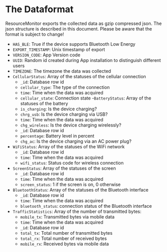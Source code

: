 The Dataformat
==============

ResourceMonitor exports the collected data as gzip compressed json. The json
structure is described in this document. Please be aware that the format is
subject to change!

- `HAS_BLE`: True if the device supports Bluetooth Low Energy
- `EXPORT_TIMESTAMP`: Unix timestamp of export
- `VERSION_CODE`: App Version code
- `UUID`: Random id created during App installation to distinguish different
  users
- `TIMEZONE`: The timezone the data was collected
- `CellularStatus`: Array of the statuses of the cellular connection
    - `_id`: Database row id
    - `cellular_type`: The type of the connection
    - `time`: Time when the data was acquired
    - `cellular_state`: Connection state
-`BatteryStatus`: Array of the statuses of the battery
    - `is_charging`: Is the device charging?
    - `chrg_usb`: Is the device charging via USB?
    - `time`: Time when the data was acquired
    - `chg_wireless`: Is the device charging wirelessly?
    - `_id`: Database row id
    - `percentage`: Battery level in percent
    - `chg_ac`: Is the device charging via an AC power plug?
- `WiFiStatus`: Array of the statuses of the WiFi network
    - `_id`: Database row id
    - `time`: Time when the data was acquired
    - `wifi_status`: Status code for wireless connection
- `ScreenStatus`: Array of the statuses of the screen
    - `_id`: Database row id
    - `time`: Time when the data was acquired
    - `screen_status`: 1 if the screen is on, 0 otherwise
- `BluetoothStatus`: Array of the statuses of the Bluetooth interface
    - `_id`: Database row id
    - `time`: Time when the data was acquired
    - `bluetooth_status`: connection status of the Bluetooth interface
- `TrafficStatistics`: Array of the number of transmitted bytes:
    - `mobile_tx`: Transmitted bytes via mobile data
    - `time`: Time when the data was acquired
    - `_id`: Database row id
    - `total_tx`: Total number of transmitted bytes
    - `total_rx`: Total number of received bytes
    - `mobile_rx`: Received bytes via mobile data
